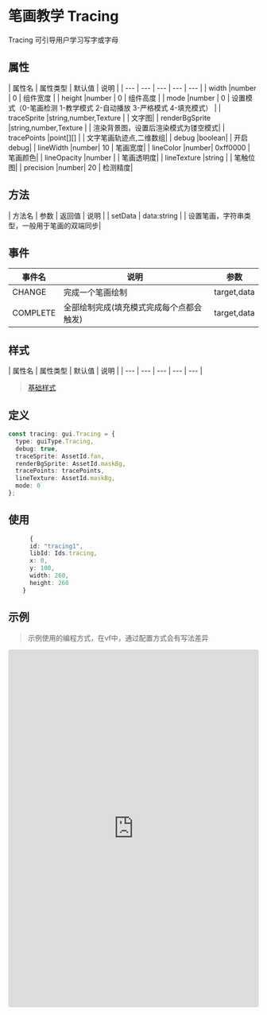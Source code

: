 # 笔画教学 Tracing


Tracing 可引导用户学习写字或字母

## 属性

| 属性名 | 属性类型 | 默认值 | 说明 |
| --- | --- | --- | --- | --- |
| width |number | 0 | 组件宽度 |
| height |number | 0 | 组件高度 |
| mode |number | 0 | 设置模式（0-笔画检测  1-教学模式  2-自动播放  3-严格模式  4-填充模式） |
| traceSprite |string,number,Texture |  | 文字图|
| renderBgSprite |string,number,Texture |  | 渲染背景图，设置后渲染模式为镂空模式|
| tracePoints |point[][] |  | 文字笔画轨迹点,二维数组|
| debug |boolean|  | 开启debug|
| lineWidth |number| 10 | 笔画宽度|
| lineColor |number| 0xff0000 | 笔画颜色|
| lineOpacity |number |  | 笔画透明度|
| lineTexture |string |  | 笔触位图|
| precision |number| 20 | 检测精度|

## 方法
| 方法名 | 参数 | 返回值 | 说明 |
| setData | data:string |  | 设置笔画，字符串类型，一般用于笔画的双端同步|

## 事件

| 事件名  | 说明 | 参数 |
| --- | --- | --- |
| CHANGE | 完成一个笔画绘制 | target,data |
| COMPLETE | 全部绘制完成(填充模式完成每个点都会触发) | target,data |

## 样式

| 属性名 | 属性类型 | 默认值 | 说明 |
| --- | --- | --- | --- | --- |



> [基础样式](/handbook/style.html#样式)

## 定义
``` typescript
const tracing: gui.Tracing = {
  type: guiType.Tracing,
  debug: true,
  traceSprite: AssetId.fan,
  renderBgSprite: AssetId.maskBg,
  tracePoints: tracePoints,
  lineTexture: AssetId.maskBg,
  mode: 0
};
```

## 使用
``` typescript
      {
      id: "tracing1",
      libId: Ids.tracing,
      x: 0,
      y: 100,
      width: 260,
      height: 260
    }
```

## 示例

> 示例使用的编程方式，在vf中，通过配置方式会有写法差异

<iframe
     src="https://codesandbox.io/embed/tracingexample-8m5ry?fontsize=14&hidenavigation=1&module=%2Fsrc%2Fcomponents.ts&theme=dark"
     style="width:100%; height:720px; border:0; border-radius: 4px; overflow:hidden;"
     title="tracingExample"
     allow="accelerometer; ambient-light-sensor; camera; encrypted-media; geolocation; gyroscope; hid; microphone; midi; payment; usb; vr; xr-spatial-tracking"
     sandbox="allow-autoplay allow-forms allow-modals allow-popups allow-presentation allow-same-origin allow-scripts"
   ></iframe>